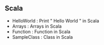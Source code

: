 ## Scala

- HelloWorld  : Print " Hello World " in Scala
- Arrays  : Arrays in Scala
- Function : Function in Scala
- SampleClass : Class in Scala
